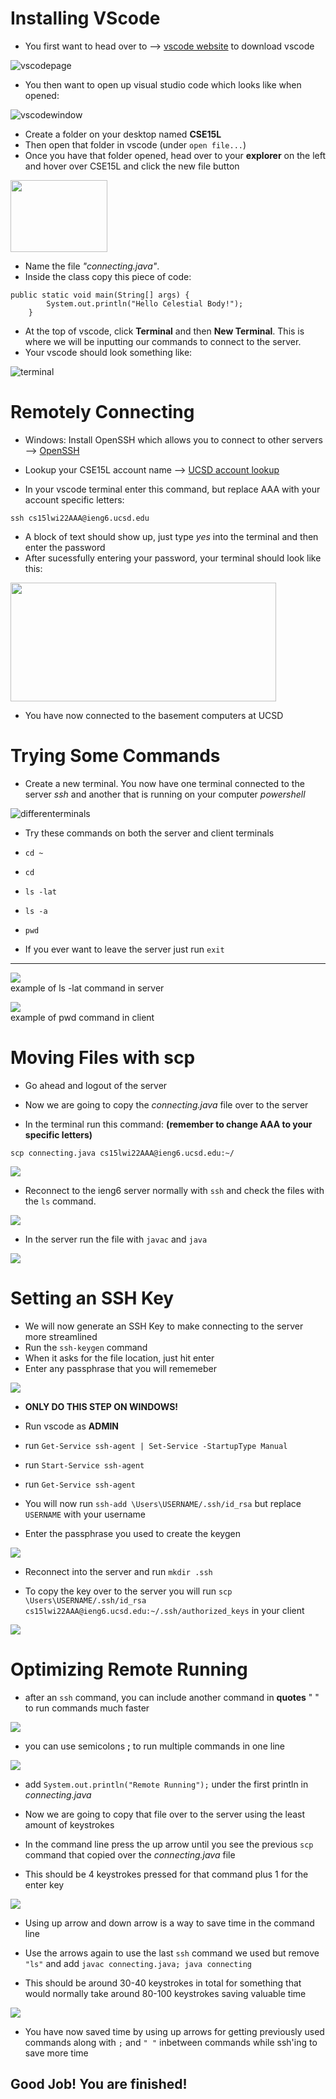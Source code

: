 # Installing VScode

* You first want to head over to --> [vscode website](https://code.visualstudio.com) to download vscode

![vscodepage](vsdownloadcircle.jpg)

* You then want to open up visual studio code which looks like when opened:

![vscodewindow](vscodeactual.png)

* Create a folder on your desktop named **CSE15L**
* Then open that folder in vscode (under `open file...`)
* Once you have that folder opened, head over to your **explorer** on the left and hover over CSE15L and click the new file button

<img src="newfile.jpg" width="155" height="115">

* Name the file *"connecting.java"*.
* Inside the class copy this piece of code:

```
public static void main(String[] args) {
        System.out.println("Hello Celestial Body!");
    }
```

* At the top of vscode, click **Terminal** and then **New Terminal**. This is where we will be inputting our commands to connect to the server.
* Your vscode should look something like:

![terminal](codeplusterminal.png)

# Remotely Connecting

* Windows: Install OpenSSH which allows you to connect to other servers --> [OpenSSH](https://docs.microsoft.com/en-us/windows-server/administration/openssh/openssh_install_firstuse)

* Lookup your CSE15L account name --> [UCSD account lookup](https://sdacs.ucsd.edu/~icc/index.php)

* In your vscode terminal enter this command, but replace AAA with your account specific letters:

`ssh cs15lwi22AAA@ieng6.ucsd.edu`

* A block of text should show up, just type *yes* into the terminal and then enter the password
* After sucessfully entering your password, your terminal should look like this:

<img src="connected.png" width="425" height="190">

* You have now connected to the basement computers at UCSD

# Trying Some Commands

* Create a new terminal. You now have one terminal connected to the server *ssh* and another that is running on your computer *powershell*

![differenterminals](diffterms.png)

* Try these commands on both the server and client terminals
* `cd ~`
* `cd`
* `ls -lat`
* `ls -a`
* `pwd`

* If you ever want to leave the server just run `exit`

---

![](lslatexamp.png)\
example of ls -lat command in server

![](pwdexamp.png)\
example of pwd command in client

# Moving Files with scp

* Go ahead and logout of the server

* Now we are going to copy the *connecting.java* file over to the server

* In the terminal run this command: **(remember to change AAA to your specific letters)**

`scp connecting.java cs15lwi22AAA@ieng6.ucsd.edu:~/` 

![](copyingfile.png)

* Reconnect to the ieng6 server normally with `ssh` and check the files with the `ls` command.

![](runningls.jpg)

* In the server run the file with `javac` and `java`

![](runningfile.png)

# Setting an SSH Key

* We will now generate an SSH Key to make connecting to the server more streamlined
* Run the `ssh-keygen` command
* When it asks for the file location, just hit enter
* Enter any passphrase that you will rememeber

![](keygen.png)

* **ONLY DO THIS STEP ON WINDOWS!**
* Run vscode as **ADMIN** 
* run `Get-Service ssh-agent | Set-Service -StartupType Manual`
* run `Start-Service ssh-agent`
* run `Get-Service ssh-agent`

* You will now run `ssh-add \Users\USERNAME/.ssh/id_rsa` but replace `USERNAME` with your username
* Enter the passphrase you used to create the keygen

![](getservice.png)

* Reconnect into the server and run `mkdir .ssh`

* To copy the key over to the server you will run `scp \Users\USERNAME/.ssh/id_rsa cs15lwi22AAA@ieng6.ucsd.edu:~/.ssh/authorized_keys` in your client

![](copyingkeyover.png)

# Optimizing Remote Running

* after an `ssh` command, you can include another command in **quotes** " " to run commands much faster

![](sshquotes.png)

* you can use semicolons **;** to run multiple commands in one line

![](semicolonexamp.png)

* add `System.out.println("Remote Running");` under the first println in *connecting.java*
* Now we are going to copy that file over to the server using the least amount of keystrokes

* In the command line press the up arrow until you see the previous `scp` command that copied over the *connecting.java* file
* This should be 4 keystrokes pressed for that command plus 1 for the enter key

![](scpsaving.png)

* Using up arrow and down arrow is a way to save time in the command line

* Use the arrows again to use the last `ssh` command we used but remove `"ls"` and add `javac connecting.java; java connecting`
* This should be around 30-40 keystrokes in total for something that would normally take around 80-100 keystrokes saving valuable time

![](sshsaving.png)

* You have now saved time by using up arrows for getting previously used commands along with `;` and `" "` inbetween commands while ssh'ing to save more time

## Good Job! You are finished!
